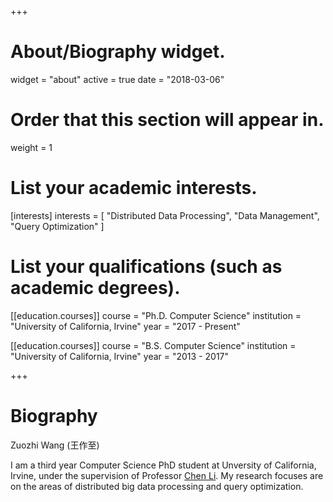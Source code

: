 +++
# About/Biography widget.
widget = "about"
active = true
date = "2018-03-06"

# Order that this section will appear in.
weight = 1

# List your academic interests.
[interests]
  interests = [
    "Distributed Data Processing",
    "Data Management",
    "Query Optimization"
  ]

# List your qualifications (such as academic degrees).
[[education.courses]]
  course = "Ph.D. Computer Science"
  institution = "University of California, Irvine"
  year = "2017 - Present"

[[education.courses]]
  course = "B.S. Computer Science"
  institution = "University of California, Irvine"
  year = "2013 - 2017"
 
+++

# Biography
Zuozhi Wang (王作至)

I am a third year Computer Science PhD student at Unversity of California, Irvine, under the supervision of Professor [Chen Li](https://chenli.ics.uci.edu/). My research focuses are on the areas of distributed big data processing and query optimization.

